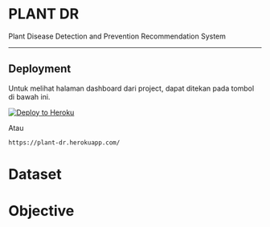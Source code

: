 # PLANT DR

Plant Disease Detection and Prevention Recommendation System

---

## Deployment

Untuk melihat halaman dashboard dari project, dapat ditekan pada tombol di bawah ini.

[![Deploy to Heroku](https://www.herokucdn.com/deploy/button.svg)](https://plant-dr.herokuapp.com/)

Atau

```
https://plant-dr.herokuapp.com/
```

# Dataset

# Objective
